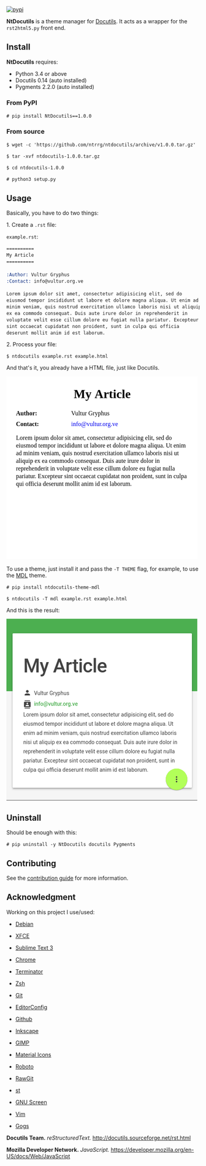 [![pypi](https://img.shields.io/pypi/v/NtDocutils.svg)](https://pypi.python.org/pypi/NtDocutils)

**NtDocutils** is a theme manager for [Docutils](http://docutils.sourceforge.net/).
It acts as a wrapper for the `rst2html5.py` front end.

## Install

**NtDocutils** requires:

* Python 3.4 or above
* Docutils 0.14 (auto installed)
* Pygments 2.2.0 (auto installed)

### From PyPI

```shell-session
# pip install NtDocutils==1.0.0
```

### From source

```shell-session
$ wget -c 'https://github.com/ntrrg/ntdocutils/archive/v1.0.0.tar.gz'
```

```shell-session
$ tar -xvf ntdocutils-1.0.0.tar.gz
```

```shell-session
$ cd ntdocutils-1.0.0
```

```shell-session
# python3 setup.py
```

## Usage

Basically, you have to do two things:

1\. Create a `.rst` file:

`example.rst`:

```rest
==========
My Article
==========

:Author: Vultur Gryphus
:Contact: info@vultur.org.ve

Lorem ipsum dolor sit amet, consectetur adipisicing elit, sed do
eiusmod tempor incididunt ut labore et dolore magna aliqua. Ut enim ad
minim veniam, quis nostrud exercitation ullamco laboris nisi ut aliquip
ex ea commodo consequat. Duis aute irure dolor in reprehenderit in
voluptate velit esse cillum dolore eu fugiat nulla pariatur. Excepteur
sint occaecat cupidatat non proident, sunt in culpa qui officia
deserunt mollit anim id est laborum.
```

2\. Process your file:

```shell-session
$ ntdocutils example.rst example.html
```

And that's it, you already have a HTML file, just like Docutils.

![Default Theme](screenshots/example.png)

To use a theme, just install it and pass the `-T THEME` flag, for example, to
use the [MDL](https://getmdl.io) theme.

```shell-session
# pip install ntdocutils-theme-mdl
```

```shell-session
$ ntdocutils -T mdl example.rst example.html
```

And this is the result:

![MDL Theme](screenshots/mdl-example.png)

## Uninstall

Should be enough with this:

```shell-session
# pip uninstall -y NtDocutils docutils Pygments
```

## Contributing

See the [contribution guide](CONTRIBUTING.md) for more information.

## Acknowledgment

Working on this project I use/used:

* [Debian](https://www.debian.org/)

* [XFCE](https://xfce.org/)

* [Sublime Text 3](https://www.sublimetext.com/3)

* [Chrome](https://www.google.com/chrome/browser/desktop/index.html)

* [Terminator](https://gnometerminator.blogspot.com/p/introduction.html)

* [Zsh](http://www.zsh.org/)

* [Git](https://git-scm.com/)

* [EditorConfig](http://editorconfig.org/)

* [Github](https://github.com)

* [Inkscape](https://inkscape.org/en/)

* [GIMP](https://www.gimp.org/)

* [Material Icons](https://material.io/icons/)

* [Roboto](https://fonts.google.com/specimen/Roboto)

* [RawGit](https://rawgit.com/)

* [st](https://st.suckless.org/)

* [GNU Screen](https://www.gnu.org/software/screen)

* [Vim](https://www.vim.org/)

* [Gogs](https://gogs.io/)

**Docutils Team.** *reStructuredText.* <http://docutils.sourceforge.net/rst.html>

**Mozilla Developer Network.** *JavaScript.* <https://developer.mozilla.org/en-US/docs/Web/JavaScript>

